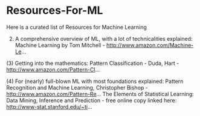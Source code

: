 # Resources-For-ML
Here  is a curated list of Resources for Machine Learning


2) A comprehensive overview of ML, with a lot of technicalities explained: Machine Learning by Tom Mitchell - http://www.amazon.com/Machine-Le...

(3) Getting into the mathematics: 
Pattern Classification - Duda, Hart - http://www.amazon.com/Pattern-Cl...


(4) For (nearly) full-blown ML with most foundations explained:
Pattern Recognition and Machine Learning, Christopher Bishop - http://www.amazon.com/Pattern-Re...
The Elements of Statistical Learning: Data Mining, Inference and Prediction - free online copy linked here:  http://www-stat.stanford.edu/~ti...
